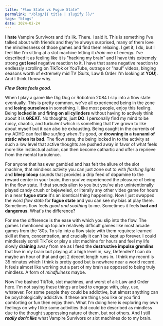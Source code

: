 ```yaml
---
title: "Flow State vs Fugue State"
permalink: "/blog/{{ title | slugify }}/"
tags: "blogs"
date: 2024-02-24
---
```


I **hate** Vampire Survivors and it's ilk. There. I said it. <!-- excerpt -->This is something I've talked about with friends and they're always surprised, many of them love the mindlessness of those games and find them relaxing. I get it, I do, but I feel like I'm sitting at a slot machine letting it *drain* me of energy. I've described it as feeling like it is "hacking my brain" and I have this extremely strong **gut level** negative reaction to it. I have that same negative reaction to endlessly scrolling on TikTok or YouTube, outrage or "haul" videos, binging seasons worth of extremely mid TV (Suits, Law & Order I'm looking at **YOU**). And I think I know why.

***Flow State feels good.***

When I play a game like Dig Dug or Robotron 2084 I slip into a flow state eventually. This is pretty common, we've all experienced being in the zone and **losing ourselves** in something. I, like most people, enjoy this feeling. Being **locked in** and **firing on all cylinders** without having to actively think about it is **GREAT**. No thoughts, just **DO**. I personally find my mind to be noisy, chaotic, and turbulent which is something that I've grown to like about myself but it can also be exhausting. Being caught in the currents of my ADHD can feel like *surfing when it's good*, or **drowning in a tsunami of static when its bad**. The flow state, the being locked in to the activity at such a low level that active thoughts are pushed away in favor of what feels more like instinctual action, can then become cathartic and offer a reprieve from the mental turbulence.

For anyone that has ever gambled and has felt the allure of the slot machine, that mindless activity you can just zone out to with *flashing lights* and **bleep bloop** sounds that provides a drip feed of dopamine to the reward center in your brain, then you've experienced the pleasure of being in the flow state. If that sounds alien to you but you've also unintentionally played candy crush or bejeweled, or literally any other video game for hours in a near **fugue state** it's an identical thing happening. Now I just swapped the word *flow state* for **fugue state** and you can see my bias at play there. Sometimes flow feels *good and soothing* to me. Sometimes it feels **bad and dangerous**. What's the difference?

For me the difference is the ease with which you slip into the flow. The games I mentioned up top are relatively difficult games like most arcade games from the '80s. To slip into a flow state with them requires: learned skill at them, concentration, and crucially it can't be kept up forever. I could mindlessly scroll TikTok or play a slot machine for hours and feel my life slowly **draining** away from me as I feed the **destructive impulse gremlins** that live in my brain but playing at a high level in, say, Defender? I can do maybe an hour of that and get 2 decent length runs in. I think my record is 35 minutes which I think is pretty good but is nowhere near a world record. It feels almost like working out a part of my brain as opposed to being truly mindless. A form of *mindfulness* maybe.

Now I've bashed TikTok, slot machines, and worst of all: Law and Order here. I'm not saying these things are bad to engage with, play, use, whatever. For some people they could be addictive, but almost anything can be psychologically addictive. If these are things you like or you find comforting or fun then enjoy them. What I'm doing here is exploring my own feelings on why I like some activities that could be described as mindless due to the thought suppressing nature of them, but not others. And I still ***really don't like*** what Vampire Survivors or slot machines do to my brain.